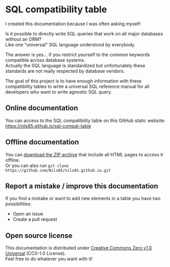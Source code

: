 # SQL compatibility table

I created this documentation because I was often asking myself:

Is it possible to directly write SQL queries that work on all major databases without an ORM?  
Like one "universal" SQL language understood by everybody.

The answer is yes... if you restrict yourself to the common keywords compatible across database systems.  
Actually the SQL language is standardized but unfortunately these standards are not really respected by database vendors.

The goal of this project is to have enough information with these compatibility tables to write a universal SQL reference manual for all developers who want to write agnostic SQL query.

## Online documentation

You can access to the SQL compatibility table on this GitHub static website:  
https://nils85.github.io/sql-compat-table

## Offline documentation

You can [download the ZIP archive](https://github.com/Nils85/nils85.github.io/archive/main.zip) that include all HTML pages to access it offline.  
Or you can also run `git clone https://github.com/Nils85/nils85.github.io.git`

## Report a mistake / improve this documentation

If you find a mistake or want to add new elements in a table you have two possibilities:

- Open an issue
- Create a pull request

## Open source license

This documentation is distributed under [Creative Commons Zero v1.0 Universal](LICENSE.txt) (CC0-1.0 License).  
Feel free to do whatever you want with it!